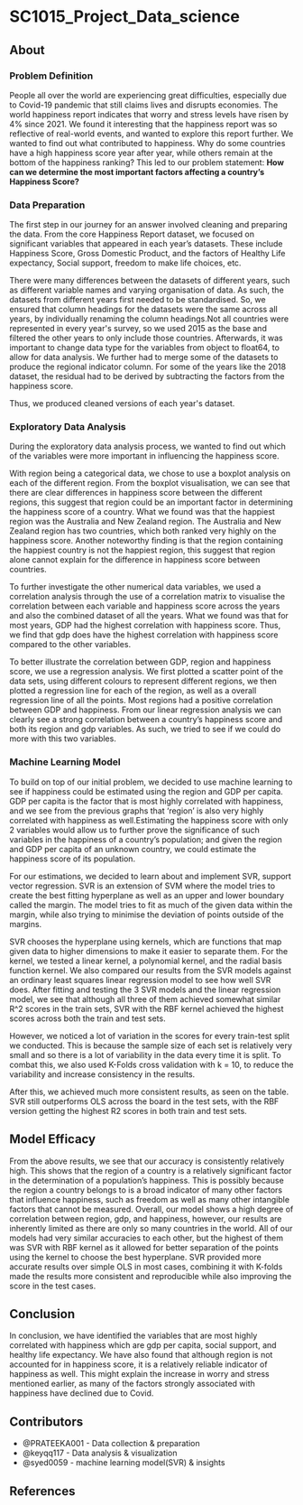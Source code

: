 # SC1015_Project_Data_science

## About 

### Problem Definition
People all over the world are experiencing great difficulties, especially due to Covid-19 pandemic that still claims lives and disrupts economies. The world happiness report indicates that worry and stress levels have risen by 4% since 2021. We found it interesting that the happiness report was so reflective of real-world events, and wanted to explore this report further.
We wanted to find out what contributed to happiness. Why do some countries have a high happiness score year after year, while others remain at the bottom of the happiness ranking?
This led to our problem statement: **How can we determine the most important factors affecting a country’s Happiness Score?**

### Data Preparation
The first step in our journey for an answer involved cleaning and preparing the data.
From the core Happiness Report dataset, we focused on significant variables that appeared in each year’s datasets. These include Happiness Score, Gross Domestic Product, and the factors of Healthy Life expectancy, Social support, freedom to make life choices, etc.

There were many differences between the datasets of different years, such as different variable names and varying organisation of data. As such, the datasets from different years first needed to be standardised. So, we ensured that column headings for the datasets were the same across all years, by individually renaming the column headings.Not all countries were represented in every year's survey, so we used 2015 as the base and filtered the other years to only include those countries.
Afterwards, it was important to change data type for the variables from object to float64, to allow for data analysis.
We further had to merge some of the datasets to produce the regional indicator column. For some of the years like the 2018 dataset, the residual had to be derived by subtracting the factors from the happiness score.

Thus, we produced cleaned versions of each year's dataset.

### Exploratory Data Analysis
During the exploratory data analysis process, we wanted to find out which of the variables were more important in influencing the happiness score. 

With region being a categorical data, we chose to use a boxplot analysis on each of the different region. From the boxplot visualisation, we can see that there are clear differences in happiness score between the different regions,  this suggest that region could be an important factor in determining the happiness score of a country. What we found was that the happiest region was the Australia and New Zealand region. The Australia and New Zealand region has two countries, which both ranked very highly on the happiness score. Another noteworthy finding is that the region containing the happiest country is not the happiest region, this suggest that region alone cannot explain for the difference in happiness score between countries. 

To further investigate the other numerical data variables, we used a correlation analysis through the use of a correlation matrix to visualise the correlation between each variable and happiness score across the years and also the combined dataset of all the years. 
What we found was that for most years, GDP had the highest correlation with happiness score. Thus, we find that gdp does have the highest correlation with happiness score compared to the other variables.

To better illustrate the correlation between GDP, region and happiness score, we use a regression analysis. We first plotted a scatter point of the data sets, using different colours to represent different regions, we then plotted a regression line for each of the region, as well as a overall regression line of all the points. Most regions had a positive correlation between GDP and happiness. From our linear regression analysis we can clearly see a strong correlation between a country’s happiness score and both its region and gdp variables. As such, we tried to see if we could do more with this two variables. 


### Machine Learning Model
To build on top of our initial problem, we decided to use machine learning to see if happiness could be estimated using the region and GDP per capita. GDP per capita is the factor that is most highly correlated with happiness, and we see from the previous graphs that ‘region’ is also very highly correlated with happiness as well.Estimating the happiness score with only 2 variables would allow us to further prove the significance of such variables in the happiness of a country’s population; and given the region and GDP per capita of an unknown country, we could estimate the happiness score of its population.

For our estimations, we decided to learn about and implement SVR, support vector regression. SVR is an extension of SVM where the model tries to create the best fitting hyperplane as well as an upper and lower boundary called the margin. The model tries to fit as much of the given data within the margin, while also trying to minimise the deviation of points outside of the margins. 

SVR chooses the hyperplane using kernels, which are functions that map given data to higher dimensions to make it easier to separate them. For the kernel, we tested a linear kernel, a polynomial kernel, and the radial basis function kernel. We also compared our results from the SVR models against an ordinary least squares linear regression model to see how well SVR does. After fitting and testing the 3 SVR models and the linear regression model, we see that although all three of them achieved somewhat similar R^2 scores in the train sets, SVR with the RBF kernel achieved the highest scores across both the train and test sets.

However, we noticed a lot of variation in the scores for every train-test split we conducted. This is because the sample size of each set is relatively very small and so there is a lot of variability in the data every time it is split. To combat this, we also used K-Folds cross validation with k = 10, to reduce the variability and increase consistency in the results.

After this, we achieved much more consistent results, as seen on the table. SVR still outperforms OLS across the board in the test sets, with the RBF version getting the highest R2 scores in both train and test sets.

## Model Efficacy
From the above results, we see that our accuracy is consistently relatively high. This shows that the region of a country is a relatively significant factor in the determination of a population’s happiness. This is possibly because the region a country belongs to is a broad indicator of many other factors that influence happiness, such as freedom as well as many other intangible factors that cannot be measured.
Overall, our model shows a high degree of correlation between region, gdp, and happiness, however, our results are inherently limited as there are only so many countries in the world. All of our models had very similar accuracies to each other, but the highest of them was SVR with RBF kernel as it allowed for better separation of the points using the kernel to choose the best hyperplane. SVR provided more accurate results over simple OLS in most cases, combining it with K-folds made the results more consistent and reproducible while also improving the score in the test cases.


## Conclusion
In conclusion, we have identified the variables that are most highly correlated with happiness which are gdp per capita, social support, and healthy life expectancy. We have also found that although region is not accounted for in happiness score, it is a relatively reliable indicator of happiness as well. This might explain the increase in worry and stress mentioned earlier, as many of the factors strongly associated with happiness have declined due to Covid. 

## Contributors
- @PRATEEKA001 - Data collection & preparation
- @keyqq117 - Data analysis & visualization
- @syed0059 - machine learning model(SVR) & insights


## References
